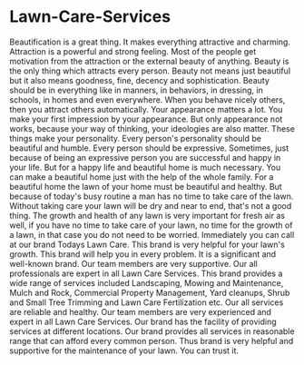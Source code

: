 # Lawn-Care-Services
Beautification is a great thing. It makes everything attractive and charming. Attraction is a powerful and strong feeling. Most of the people get motivation from the attraction or the external beauty of anything. Beauty is the only thing which attracts every person. Beauty not means just beautiful but it also means goodness, fine, decency and sophistication. Beauty should be in everything like in manners, in behaviors, in dressing, in schools, in homes and even everywhere. When you behave nicely others, then you attract others automatically. Your appearance matters a lot. You make your first impression by your appearance. But only appearance not works, because your way of thinking, your ideologies are also matter. These things make your personality. Every person's personality should be beautiful and humble. Every person should be expressive. Sometimes, just because of being an expressive person you are successful and happy in your life. But for a happy life and beautiful home is much necessary. You can make a beautiful home just with the help of the whole family.    For a beautiful home the lawn of your home must be beautiful and healthy. But because of today's busy routine a man has no time to take care of the lawn. Without taking care your lawn will be dry and near to end, that's not a good thing. The growth and health of any lawn is very important for fresh air as well, if you have no time to take care of your lawn, no time for the growth of a lawn, in that case you do not need to be worried. Immediately you can call at our brand Todays Lawn Care. This brand is very helpful for your lawn's growth. This brand will help you in every problem. It is a significant and well-known brand. Our team members are very supportive. Our all professionals are expert in all Lawn Care Services. This brand provides a wide range of services included Landscaping, Mowing and Maintenance, Mulch and Rock, Commercial Property Management, Yard cleanups, Shrub and Small Tree Trimming and Lawn Care Fertilization etc. Our all services are reliable and healthy. Our team members are very experienced and expert in all Lawn Care Services. Our brand has the facility of providing services at different locations. Our brand provides all services in reasonable range that can afford every common person. Thus brand is very helpful and supportive for the maintenance of your lawn. You can trust it.
